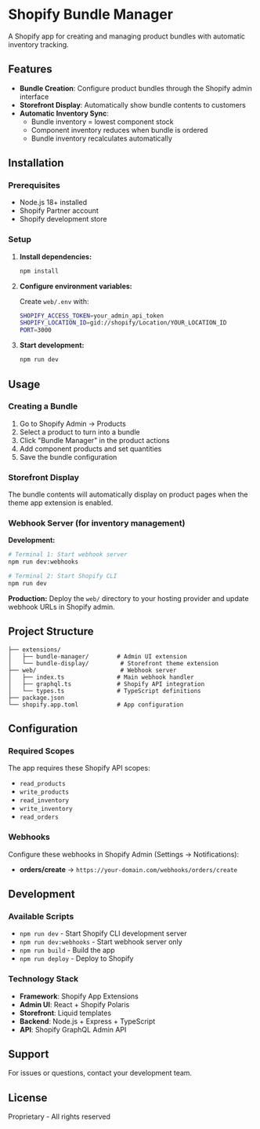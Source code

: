 # Shopify Bundle Manager

A Shopify app for creating and managing product bundles with automatic inventory tracking.

## Features

- **Bundle Creation**: Configure product bundles through the Shopify admin interface
- **Storefront Display**: Automatically show bundle contents to customers
- **Automatic Inventory Sync**:
  - Bundle inventory = lowest component stock
  - Component inventory reduces when bundle is ordered
  - Bundle inventory recalculates automatically

## Installation

### Prerequisites

- Node.js 18+ installed
- Shopify Partner account
- Shopify development store

### Setup

1. **Install dependencies:**
   ```bash
   npm install
   ```

2. **Configure environment variables:**

   Create `web/.env` with:
   ```bash
   SHOPIFY_ACCESS_TOKEN=your_admin_api_token
   SHOPIFY_LOCATION_ID=gid://shopify/Location/YOUR_LOCATION_ID
   PORT=3000
   ```

3. **Start development:**
   ```bash
   npm run dev
   ```

## Usage

### Creating a Bundle

1. Go to Shopify Admin → Products
2. Select a product to turn into a bundle
3. Click "Bundle Manager" in the product actions
4. Add component products and set quantities
5. Save the bundle configuration

### Storefront Display

The bundle contents will automatically display on product pages when the theme app extension is enabled.

### Webhook Server (for inventory management)

**Development:**
```bash
# Terminal 1: Start webhook server
npm run dev:webhooks

# Terminal 2: Start Shopify CLI
npm run dev
```

**Production:**
Deploy the `web/` directory to your hosting provider and update webhook URLs in Shopify admin.

## Project Structure

```
├── extensions/
│   ├── bundle-manager/        # Admin UI extension
│   └── bundle-display/         # Storefront theme extension
├── web/                        # Webhook server
│   ├── index.ts               # Main webhook handler
│   ├── graphql.ts             # Shopify API integration
│   └── types.ts               # TypeScript definitions
├── package.json
└── shopify.app.toml           # App configuration
```

## Configuration

### Required Scopes

The app requires these Shopify API scopes:
- `read_products`
- `write_products`
- `read_inventory`
- `write_inventory`
- `read_orders`

### Webhooks

Configure these webhooks in Shopify Admin (Settings → Notifications):

- **orders/create** → `https://your-domain.com/webhooks/orders/create`

## Development

### Available Scripts

- `npm run dev` - Start Shopify CLI development server
- `npm run dev:webhooks` - Start webhook server only
- `npm run build` - Build the app
- `npm run deploy` - Deploy to Shopify

### Technology Stack

- **Framework**: Shopify App Extensions
- **Admin UI**: React + Shopify Polaris
- **Storefront**: Liquid templates
- **Backend**: Node.js + Express + TypeScript
- **API**: Shopify GraphQL Admin API

## Support

For issues or questions, contact your development team.

## License

Proprietary - All rights reserved

